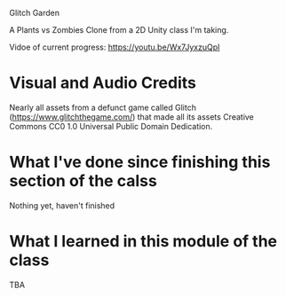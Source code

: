 Glitch Garden

A Plants vs Zombies Clone from a 2D Unity class I'm taking.

Vidoe of current progress: https://youtu.be/Wx7JyxzuQpI

# Visual and Audio Credits

Nearly all assets from a defunct game called Glitch (https://www.glitchthegame.com/) that made all its assets Creative Commons CC0 1.0 Universal Public Domain Dedication.

# What I've done since finishing this section of the calss

Nothing yet, haven't finished

# What I learned in this module of the class

TBA